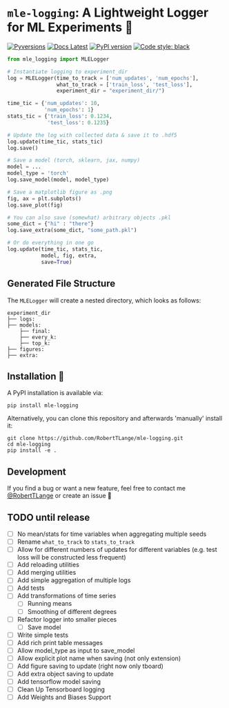 # `mle-logging`: A Lightweight Logger for ML Experiments :book:
[![Pyversions](https://img.shields.io/pypi/pyversions/mle-logging.svg?style=flat-square)](https://pypi.python.org/pypi/mle-logging)
[![Docs Latest](https://img.shields.io/badge/docs-dev-blue.svg)](https://roberttlange.github.io/mle-toolbox/logging/mle_logging/)
[![PyPI version](https://badge.fury.io/py/mle-logging.svg)](https://badge.fury.io/py/mle-logging)
[![Code style: black](https://img.shields.io/badge/code%20style-black-000000.svg)](https://github.com/psf/black)

```python
from mle_logging import MLELogger

# Instantiate logging to experiment_dir
log = MLELogger(time_to_track = ['num_updates', 'num_epochs'],
                what_to_track = ['train_loss', 'test_loss'],
                experiment_dir = "experiment_dir/")

time_tic = {'num_updates': 10,
            'num_epochs': 1}
stats_tic = {'train_loss': 0.1234,
             'test_loss': 0.1235}

# Update the log with collected data & save it to .hdf5
log.update(time_tic, stats_tic)
log.save()

# Save a model (torch, sklearn, jax, numpy)
model = ...
model_type = 'torch'
log.save_model(model, model_type)

# Save a matplotlib figure as .png
fig, ax = plt.subplots()
log.save_plot(fig)

# You can also save (somewhat) arbitrary objects .pkl
some_dict = {"hi" : "there"}
log.save_extra(some_dict, "some_path.pkl")

# Or do everything in one go
log.update(time_tic, stats_tic,
           model, fig, extra,
           save=True)
```

## Generated File Structure

The `MLELogger` will create a nested directory, which looks as follows:

```
experiment_dir
├── logs:
├── models:
    ├── final:
    ├── every_k:
    ├── top_k:
├── figures:
├── extra:
```

## Installation :memo:

A PyPI installation is available via:

```
pip install mle-logging
```

Alternatively, you can clone this repository and afterwards 'manually' install it:

```
git clone https://github.com/RobertTLange/mle-logging.git
cd mle-logging
pip install -e .
```

## Development

If you find a bug or want a new feature, feel free to contact me [@RobertTLange](https://twitter.com/RobertTLange) or create an issue :hugs:


## TODO until release
- [ ] No mean/stats for time variables when aggregating multiple seeds
- [ ] Rename `what_to_track` to `stats_to_track`
- [ ] Allow for different numbers of updates for different variables (e.g. test loss will be constructed less frequent)
- [ ] Add reloading utilities
- [ ] Add merging utilities
- [ ] Add simple aggregation of multiple logs
- [ ] Add tests
- [ ] Add transformations of time series
    - [ ] Running means
    - [ ] Smoothing of different degrees
- [ ] Refactor logger into smaller pieces
    - [ ] Save model
- [ ] Write simple tests
- [ ] Add rich print table messages
- [ ] Allow model_type as input to save_model
- [ ] Allow explicit plot name when saving (not only extension)
- [ ] Add figure saving to update (right now only tboard)
- [ ] Add extra object saving to update
- [ ] Add tensorflow model saving
- [ ] Clean Up Tensorboard logging
- [ ] Add Weights and Biases Support
